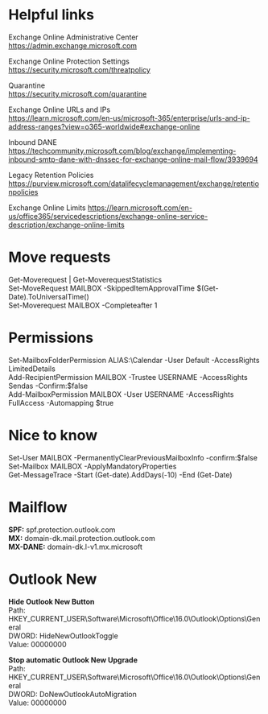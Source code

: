 # Helpful links

Exchange Online Administrative Center  
https://admin.exchange.microsoft.com  

Exchange Online Protection Settings  
https://security.microsoft.com/threatpolicy  

Quarantine  
https://security.microsoft.com/quarantine  

Exchange Online URLs and IPs  
https://learn.microsoft.com/en-us/microsoft-365/enterprise/urls-and-ip-address-ranges?view=o365-worldwide#exchange-online  

Inbound DANE  
https://techcommunity.microsoft.com/blog/exchange/implementing-inbound-smtp-dane-with-dnssec-for-exchange-online-mail-flow/3939694  

Legacy Retention Policies  
https://purview.microsoft.com/datalifecyclemanagement/exchange/retentionpolicies  

Exchange Online Limits 
https://learn.microsoft.com/en-us/office365/servicedescriptions/exchange-online-service-description/exchange-online-limits  

# Move requests
Get-Moverequest | Get-MoverequestStatistics  
Set-MoveRequest MAILBOX -SkippedItemApprovalTime $(Get-Date).ToUniversalTime()  
Set-Moverequest MAILBOX -Completeafter 1  

# Permissions
Set-MailboxFolderPermission ALIAS:\Calendar -User Default -AccessRights LimitedDetails  
Add-RecipientPermission MAILBOX -Trustee USERNAME -AccessRights Sendas -Confirm:$false  
Add-MailboxPermission MAILBOX -User USERNAME -AccessRights FullAccess -Automapping $true  

# Nice to know
Set-User MAILBOX -PermanentlyClearPreviousMailboxInfo -confirm:$false  
Set-Mailbox MAILBOX -ApplyMandatoryProperties  
Get-MessageTrace -Start (Get-date).AddDays(-10) -End (Get-Date)  

# Mailflow
**SPF:** spf.protection.outlook.com  
**MX:** domain-dk.mail.protection.outlook.com  
**MX-DANE:** domain-dk.l-v1.mx.microsoft  

# Outlook New
**Hide Outlook New Button**  
Path: HKEY_CURRENT_USER\Software\Microsoft\Office\16.0\Outlook\Options\General  
DWORD: HideNewOutlookToggle  
Value: 00000000  


**Stop automatic Outlook New Upgrade**  
Path: HKEY_CURRENT_USER\Software\Microsoft\Office\16.0\Outlook\Options\General  
DWORD: DoNewOutlookAutoMigration  
Value: 00000000  
